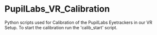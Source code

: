 # PupilLabs_VR_Calibration
Python scripts used for Calibration of the PupilLabs Eyetrackers in our VR Setup.
To start the calibration run the 'calib_start' script.
